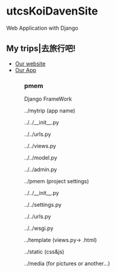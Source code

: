 utcsKoiDavenSite
================
Web Application with Django

<h2>My trips|去旅行吧!</h2>
<ul>
<li><a href="http://hello.koiubuntuserver.idv.tw/mytrip/">Our website</a></li>
<li><a href="#">Our App</a></li>
<ul>


<h3>pmem</h3><p>Django FrameWork</p>
<p>../mytrip (app name)</p>
<p>../../__init__.py</p>
<p>../../urls.py</p>
<p>../../views.py</p>
<p>../../model.py</p>
<p>../../admin.py</p>
<p>
../pmem (project settings)</p>
<p>../../__init__.py</p>
<p>../../settings.py</p>
<p>../../urls.py</p>
<p>../../wsgi.py
</p>
<p>
../template (views.py-> .html)</p>
<p>../static (css&js)</p>
<p>../media (for pictures or another...)
</p>
